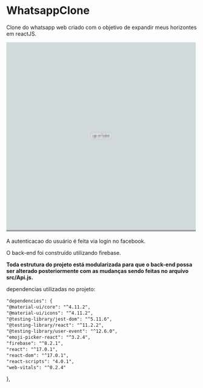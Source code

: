 # WhatsappClone
Clone do whatsapp web criado com o objetivo de expandir meus horizontes em reactJS.

<img src="gif-whatsappclone.gif" height="500" width="500">


A autenticacao do usuário é feita via login no facebook.

O back-end foi construído utilizando firebase. 

**Toda estrutura do projeto está modularizada para que o back-end possa ser alterado posteriormente com as mudanças sendo feitas no arquivo src/Api.js.**

dependencias utilizadas no projeto:
    
    "dependencies": {
    "@material-ui/core": "^4.11.2",
    "@material-ui/icons": "^4.11.2",
    "@testing-library/jest-dom": "^5.11.6",
    "@testing-library/react": "^11.2.2",
    "@testing-library/user-event": "^12.6.0",
    "emoji-picker-react": "^3.2.4",
    "firebase": "^8.2.1",
    "react": "^17.0.1",
    "react-dom": "^17.0.1",
    "react-scripts": "4.0.1",
    "web-vitals": "^0.2.4"
  },
